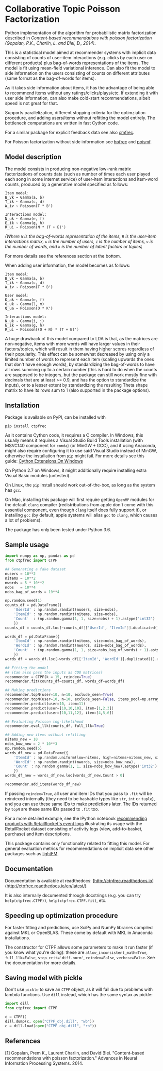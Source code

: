 # Collaborative Topic Poisson Factorization

Python implementation of the algorithm for probabilistic matrix factorization described in _Content-based recommendations with poisson factorization (Gopalan, P.K., Charlin, L. and Blei, D., 2014)_.

This is a statistical model aimed at recommender systems with implicit data consisting of counts of user-item interactions (e.g. clicks by each user on different products) plus bag-of-words representations of the items. The model is fit using mean-field variational inference. Can also fit the model to side information on the users consisting of counts on different attributes (same format as the bag-of-words for items).

As it takes side information about items, it has the advantage of being able to recommend items without any ratings/clicks/plays/etc. If extending it with user side information, can also make cold-start recommendations, albeit speed is not great for that.

Supports parallelization, different stopping criteria for the optimziation procedure, and adding users/items without refitting the model entirely. The bottleneck computations are written in fast Cython code.

For a similar package for explicit feedback data see also [cmfrec](https://github.com/david-cortes/cmfrec).

For Poisson factorization without side information see [hpfrec](https://github.com/david-cortes/hpfrec) and [poismf](https://github.com/david-cortes/poismf).

## Model description

The model consists in producing non-negative low-rank matrix factorizations of counts data (such as number of times each user played each song in some internet service) of user-item interactions and item-word counts, produced by a generative model specified as follows:

```
Item model:
B_vk ~ Gamma(a, b)
T_ik ~ Gamma(c, d)
W_iv ~ Poisson(T * B')

Interactions model:
N_uk ~ Gamma(e, f)
E_ik ~ Gamma(g, h)
R_ui ~ Poisson(N * (T + E)')
```

_(Where `W` is the bag-of-words representation of the items, `R` is the user-item interactions matrix, `u` is the number of users, `i` is the number of items, `v` is the number of words, and `k` is the number of latent factors or topics)_

For more details see the references section at the bottom.

When adding user information, the model becomes as follows:

```
Item model:
B_vk ~ Gamma(a, b)
T_ik ~ Gamma(c, d)
W_iv ~ Poisson(T * B')

User model:
K_ak ~ Gamma(e, f)
O_uk ~ Gamma(l, m)
Q_ua ~ Poisson(O * K')

Interactions model:
N_uk ~ Gamma(i, j)
E_ik ~ Gamma(g, h)
R_ui ~ Poisson((O + N) * (T + E)')
```

A huge drawback of this model compared to LDA is that, as the matrices are non-negative, items with more words will have larger values in their factors/topics, which will result in them having higher scores regardless of their popularity. This effect can be somewhat decreased by using only a limited number of words to represent each item (scaling upwards the ones that don't have enough words), by standardizing the bag-of-words to have all rows summing up to a certain number (this is hard to do when the counts are supposed to be integers, but the package can still work mostly fine with decimals that are at least >= 0.9, and has the option to standardize the inputs), or to a lesser extent by standardizing the resulting Theta shape matrix to have its rows sum to 1 (also supported in the package options).

## Installation

Package is available on PyPI, can be installed with

```pip install ctpfrec```


As it contains Cython code, it requires a C compiler. In Windows, this usually means it requires a Visual Studio Build Tools installation (with MSVC140 component for `conda`) (or MinGW + GCC), and if using Anaconda, might also require configuring it to use said Visual Studio instead of MinGW, otherwise the installation from `pip` might fail. For more details see this guide:
[Cython Extensions On Windows](https://github.com/cython/cython/wiki/CythonExtensionsOnWindows)

On Python 2.7 on Windows, it might additionally require installing extra Visual Basic modules (untested).

On Linux, the `pip` install should work out-of-the-box, as long as the system has `gcc`.

On Mac, installing this package will first require getting `OpenMP` modules for the default `clang` compiler (redistributions from apple don't come with this essential component, even though `clang` itself does fully support it), or installing `gcc` (by default, apple systems will alias `gcc` to `clang`, which causes a lot of problems).

The package has only been tested under Python 3.6.

## Sample usage

```python
import numpy as np, pandas as pd
from ctpfrec import CTPF

## Generating a fake dataset
nusers = 10**2
nitems = 10**2
nwords = 5 * 10**2
nobs   = 10**4
nobs_bag_of_words = 10**4

np.random.seed(1)
counts_df = pd.DataFrame({
	'UserId' : np.random.randint(nusers, size=nobs),
	'ItemId' : np.random.randint(nitems, size=nobs),
	'Count'  : (np.random.gamma(1, 1, size=nobs) + 1).astype('int32')
	})
counts_df = counts_df.loc[~counts_df[['UserId', 'ItemId']].duplicated()].reset_index(drop=True)

words_df = pd.DataFrame({
	'ItemId' : np.random.randint(nitems, size=nobs_bag_of_words),
	'WordId' : np.random.randint(nwords, size=nobs_bag_of_words),
	'Count'  : (np.random.gamma(1, 1, size=nobs_bag_of_words) + 1).astype('int32')
	})
words_df = words_df.loc[~words_df[['ItemId', 'WordId']].duplicated()].reset_index(drop=True)

## Fitting the model
## (Can also pass the inputs as COO matrices)
recommender = CTPF(k = 15, reindex=True)
recommender.fit(counts_df=counts_df, words_df=words_df)

## Making predictions
recommender.topN(user=10, n=10, exclude_seen=True)
recommender.topN(user=10, n=10, exclude_seen=False, items_pool=np.array([1,2,3,4]))
recommender.predict(user=10, item=11)
recommender.predict(user=[10,10,10], item=[1,2,3])
recommender.predict(user=[10,11,12], item=[4,5,6])

## Evaluating Poisson log-likelihood
recommender.eval_llk(counts_df, full_llk=True)

## Adding new items without refitting
nitems_new = 10
nobs_bow_new = 2 * 10**3
np.random.seed(5)
words_df_new = pd.DataFrame({
	'ItemId' : np.random.uniform(low=nitems, high=nitems+nitems_new, size=nobs_bow_new),
	'WordId' : np.random.randint(nwords, size=nobs_bow_new),
	'Count' : np.random.gamma(1, 1, size=nobs_bow_new).astype('int32')
	})
words_df_new = words_df_new.loc[words_df_new.Count > 0]

recommender.add_items(words_df_new)
```

If passing `reindex=True`, all user and item IDs that you pass to `.fit` will be reindexed internally (they need to be hashable types like `str`, `int` or `tuple`), and you  can use these same IDs to make predictions later. The IDs returned by `topN` are these same IDs passed to `.fit` too.

For a more detailed example, see the IPython notebook [recommending products with RetailRocket's event logs](http://nbviewer.jupyter.org/github/david-cortes/ctpfrec/blob/master/example/ctpfrec_retailrocket.ipynb) illustrating its usage with the RetailRocket dataset consisting of activity logs (view, add-to-basket, purchase) and item descriptions.

This package contains only functionality related to fitting this model. For general evaluation metrics for recommendations on implicit data see other packages such as [lightFM](https://github.com/lyst/lightfm).

## Documentation

Documentation is available at readthedocs: [http://ctpfrec.readthedocs.io](http://ctpfrec.readthedocs.io/en/latest/)

It is also internally documented through docstrings (e.g. you can try `help(ctpfrec.CTPF))`, `help(ctpfrec.CTPF.fit)`, etc.

## Speeding up optimization procedure

For faster fitting and predictions, use SciPy and NumPy libraries compiled against MKL or OpenBLAS. These come by default with MKL in Anaconda installations.

The constructor for CTPF allows some parameters to make it run faster (if you know what you're doing): these are `allow_inconsistent_math=True`, `full_llk=False`, `stop_crit='diff-norm'`, `reindex=False`, `verbose=False`. See the documentation for more details.

## Saving model with pickle

Don't use `pickle` to save an `CTPF` object, as it will fail due to problems with lambda functions. Use `dill` instead, which has the same syntax as pickle:

```python
import dill
from ctpfrec import CTPF

c = CTPF()
dill.dump(c, open("CTPF_obj.dill", "wb"))
c = dill.load(open("CTPF_obj.dill", "rb"))
```

## References
[1] Gopalan, Prem K., Laurent Charlin, and David Blei. "Content-based recommendations with poisson factorization." Advances in Neural Information Processing Systems. 2014.
